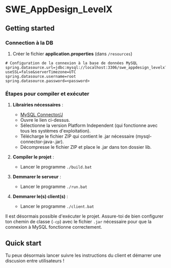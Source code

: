 # SWE_AppDesign_LevelX



## Getting started

### Connection à la DB 

1. Créer le fichier **application.properties** (dans `/resources`)

```
# Configuration de la connexion à la base de données MySQL
spring.datasource.url=jdbc:mysql://localhost:3306/swe_appdesign_levelx?useSSL=false&serverTimezone=UTC
spring.datasource.username=root
spring.datasource.password=<password>
```

### Étapes pour compiler et exécuter

1. **Librairies nécessaires** :
   - [MySQL Connector/J](https://dev.mysql.com/downloads/connector/j/)
   - Ouvre le lien ci-dessus.
   - Sélectionne la version Platform Independent (qui fonctionne avec tous les systèmes d'exploitation).
   - Télécharge le fichier ZIP qui contient le .jar nécessaire (mysql-connector-java-<version>.jar).
   - Décompresse le fichier ZIP et place le .jar dans ton dossier lib.

2. **Compiler le projet** :
   - Lancer le programme `./build.bat`

3. **Demmarer le serveur** :
   - Lancer le programme `./run.bat`

4. **Demmarer le(s) client(s)** :
   - Lancer le programme `./client.bat`

Il est désormais possible d'exécuter le projet. Assure-toi de bien configurer ton chemin de classe (`-cp`) avec le fichier `.jar` nécessaire pour que la connexion à MySQL fonctionne correctement.

## Quick start

Tu peux désormais lancer suivre les instructions du client et démarrer une discusion entre utilisateurs !